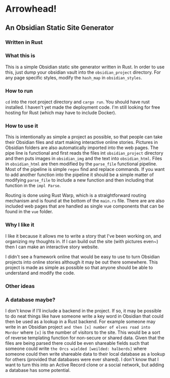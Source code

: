 # Arrowhead!
## An Obsidian Static Site Generator
### Written in Rust

### What this is 

This is a simple Obsidian static site generator written in Rust. In order to use this, just dump your obsidian vault into the `obsidian_project` directory. For any page specific styles, modify the `hash_map` in `obsidian_styles`.

### How to run

`cd` into the root project directory and `cargo run`. You should have rust installed. I haven't yet made the deployment code. I'm still looking for free hosting for Rust (which may have to include Docker).

### How to use it 

This is intentionally as simple a project as possible, so that people can take their Obsidian files and start making interactive online stories. Pictures in Obsidian folders are also automatically imported into the web pages. The pipe line is functional and first reads the files int `obsidian_project` directory and then puts images in `obsidian_img` and the text into `obsidian_html`. Files in `obsidian_html` are then modified by the `parse_file` functional pipeline. Most of the pipeline is simple `regex` find and replace commands. If you want to add another function into the pipeline it should be a simple matter of modifying `parse_file` to include a new function and then including that function in the `impl Parse`.

Routing is done using Rust Warp, which is a straightforward routing mechanism and is found at the bottom of the `main.rs` file. There are are also included web pages that are handled as single vue components that can be found in the `vue` folder. 

### Why I like it

I like it because it allows me to write a story that I've been working on, and organizing my thoughts in. If I can build out the site (with pictures even~) then I can make an interactive story website.

I didn't see a framework online that would be easy to use to turn Obsidian projects into online stories although it may be out there somewhere. This project is made as simple as possible so that anyone should be able to understand and modify the code.

### Other ideas

### A database maybe?

I don't know if I'll include a backend in the project. If so, it may be possible to do neat things like have someone write a key word in Obsidian that could then be used as a lookup in a Rust backend. For example someone may write in an Obsidian project `and then [x] number of elves road into Mordor` where `[x]` is the number of visitors to the site. This would be a sort of reverse templating function for non-secure or shared data. Given that the files are being parsed there could be even shareable fields such that someone could write `the Orcs wielded [weilded: halberds]` where someone could then write shareable data to their local database as a lookup for others (provided that databases were ever shared). I don't know that I want to turn this into an Active Record clone or a social network, but adding a database has some potential.
